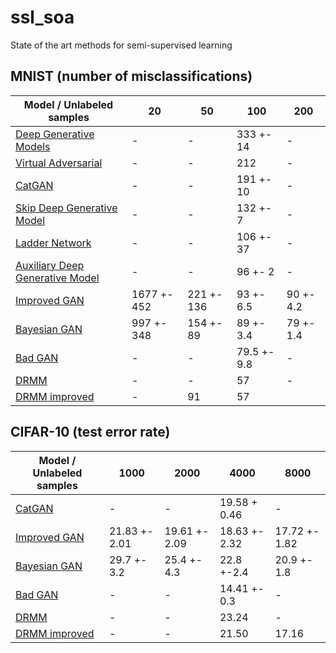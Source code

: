 # ssl_soa
State of the art methods for semi-supervised learning

## MNIST (number of misclassifications)
| Model / Unlabeled samples | 20 | 50 | 100 | 200 |
|---|---|---|---|---|
| [Deep Generative Models](https://arxiv.org/abs/1406.5298) | - | - | 333 +- 14 | - |
| [Virtual Adversarial](https://arxiv.org/abs/1507.00677) | - | - | 212 | - |
| [CatGAN](https://arxiv.org/abs/1511.06390) | - | - | 191 +- 10 | - |
| [Skip Deep Generative Model](https://arxiv.org/abs/1602.05473) | - | - | 132 +- 7 | - | 
| [Ladder Network](https://arxiv.org/abs/1507.02672) | - | - | 106 +- 37 | - |
| [Auxiliary Deep Generative Model](https://arxiv.org/abs/1602.05473) | - | - | 96 +- 2| - |
| [Improved GAN](https://arxiv.org/abs/1606.03498) | 1677 +- 452 | 221 +- 136 | 93 +- 6.5 | 90 +- 4.2 |
| [Bayesian GAN](https://arxiv.org/abs/1705.09558) | 997 +- 348 | 154 +- 89 | 89 +- 3.4 | 79 +- 1.4|
| [Bad GAN](https://arxiv.org/abs/1705.09783) | - | - | 79.5 +- 9.8 | - |
| [DRMM](https://arxiv.org/abs/1612.01936) | - | - | 57 | - | 
| [DRMM improved](https://arxiv.org/abs/1612.01942) | - | 91 |  57 |  |

## CIFAR-10 (test error rate)
| Model / Unlabeled samples | 1000 | 2000 | 4000 | 8000
|---|---|---|---|---|
| [CatGAN](https://arxiv.org/abs/1511.06390) | - | - | 19.58 + 0.46 | - |
| [Improved GAN](https://arxiv.org/abs/1606.03498) | 21.83 +- 2.01 | 19.61 +- 2.09 | 18.63 +- 2.32 | 17.72 +- 1.82 |
| [Bayesian GAN](https://arxiv.org/abs/1705.09558) | 29.7 +- 3.2 | 25.4 +- 4.3 | 22.8 +-2.4 | 20.9 +- 1.8 |
| [Bad GAN](https://arxiv.org/abs/1705.09783) | - | - | 14.41 +- 0.3 | - |
| [DRMM](https://arxiv.org/abs/1612.01936) | - | - | 23.24 | - |
| [DRMM improved](https://arxiv.org/abs/1612.01942) | - | - |  21.50 | 17.16 |
